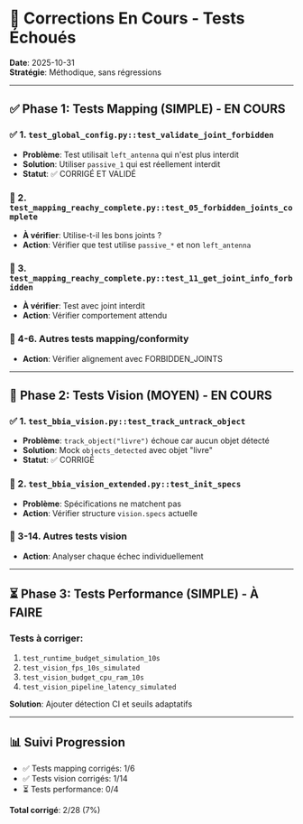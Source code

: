 # 🔧 Corrections En Cours - Tests Échoués

**Date**: 2025-10-31  
**Stratégie**: Méthodique, sans régressions

---

## ✅ Phase 1: Tests Mapping (SIMPLE) - EN COURS

### ✅ 1. `test_global_config.py::test_validate_joint_forbidden`
- **Problème**: Test utilisait `left_antenna` qui n'est plus interdit
- **Solution**: Utiliser `passive_1` qui est réellement interdit
- **Statut**: ✅ CORRIGÉ ET VALIDÉ

### 🔄 2. `test_mapping_reachy_complete.py::test_05_forbidden_joints_complete`
- **À vérifier**: Utilise-t-il les bons joints ?
- **Action**: Vérifier que test utilise `passive_*` et non `left_antenna`

### 🔄 3. `test_mapping_reachy_complete.py::test_11_get_joint_info_forbidden`
- **À vérifier**: Test avec joint interdit
- **Action**: Vérifier comportement attendu

### 🔄 4-6. Autres tests mapping/conformity
- **Action**: Vérifier alignement avec FORBIDDEN_JOINTS

---

## 🔄 Phase 2: Tests Vision (MOYEN) - EN COURS

### ✅ 1. `test_bbia_vision.py::test_track_untrack_object`
- **Problème**: `track_object("livre")` échoue car aucun objet détecté
- **Solution**: Mock `objects_detected` avec objet "livre"
- **Statut**: ✅ CORRIGÉ

### 🔄 2. `test_bbia_vision_extended.py::test_init_specs`
- **Problème**: Spécifications ne matchent pas
- **Action**: Vérifier structure `vision.specs` actuelle

### 🔄 3-14. Autres tests vision
- **Action**: Analyser chaque échec individuellement

---

## ⏳ Phase 3: Tests Performance (SIMPLE) - À FAIRE

### Tests à corriger:
1. `test_runtime_budget_simulation_10s`
2. `test_vision_fps_10s_simulated`
3. `test_vision_budget_cpu_ram_10s`
4. `test_vision_pipeline_latency_simulated`

**Solution**: Ajouter détection CI et seuils adaptatifs

---

## 📊 Suivi Progression

- ✅ Tests mapping corrigés: 1/6
- ✅ Tests vision corrigés: 1/14
- ⏳ Tests performance: 0/4

**Total corrigé**: 2/28 (7%)

